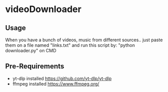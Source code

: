 # videoDownloader

## Usage
When you have a bunch of videos, music from different sources.. just paste them on a file named "links.txt" and run this script by: "python downloader.py" on CMD

## Pre-Requirements
- yt-dlp installed https://github.com/yt-dlp/yt-dlp
- ffmpeg installed https://www.ffmpeg.org/

